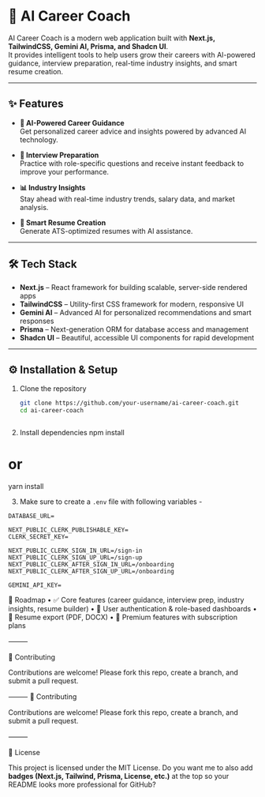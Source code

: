 # 🚀 AI Career Coach  

AI Career Coach is a modern web application built with **Next.js, TailwindCSS, Gemini AI, Prisma, and Shadcn UI**.  
It provides intelligent tools to help users grow their careers with AI-powered guidance, interview preparation, real-time industry insights, and smart resume creation.  

---

## ✨ Features  



- **🤖 AI-Powered Career Guidance**  
  Get personalized career advice and insights powered by advanced AI technology.  

- **💼 Interview Preparation**  
  Practice with role-specific questions and receive instant feedback to improve your performance.  

- **📊 Industry Insights**  
  Stay ahead with real-time industry trends, salary data, and market analysis.  

- **📄 Smart Resume Creation**  
  Generate ATS-optimized resumes with AI assistance.  

---

## 🛠️ Tech Stack  

- **Next.js** – React framework for building scalable, server-side rendered apps  
- **TailwindCSS** – Utility-first CSS framework for modern, responsive UI  
- **Gemini AI** – Advanced AI for personalized recommendations and smart responses  
- **Prisma** – Next-generation ORM for database access and management  
- **Shadcn UI** – Beautiful, accessible UI components for rapid development  

---

## ⚙️ Installation & Setup  

1. Clone the repository  
   ```bash
   git clone https://github.com/your-username/ai-career-coach.git
   cd ai-career-coach



2.	Install dependencies
npm install
# or
yarn install








3. Make sure to create a `.env` file with following variables -

```
DATABASE_URL=

NEXT_PUBLIC_CLERK_PUBLISHABLE_KEY=
CLERK_SECRET_KEY=

NEXT_PUBLIC_CLERK_SIGN_IN_URL=/sign-in
NEXT_PUBLIC_CLERK_SIGN_UP_URL=/sign-up
NEXT_PUBLIC_CLERK_AFTER_SIGN_IN_URL=/onboarding
NEXT_PUBLIC_CLERK_AFTER_SIGN_UP_URL=/onboarding

GEMINI_API_KEY=
```

📌 Roadmap
	•	✅ Core features (career guidance, interview prep, industry insights, resume builder)
	•	🔄 User authentication & role-based dashboards
	•	🔄 Resume export (PDF, DOCX)
	•	🔄 Premium features with subscription plans

⸻

🤝 Contributing

Contributions are welcome! Please fork this repo, create a branch, and submit a pull request.

⸻
🤝 Contributing

Contributions are welcome! Please fork this repo, create a branch, and submit a pull request.

⸻

📜 License

This project is licensed under the MIT License.
Do you want me to also add **badges (Next.js, Tailwind, Prisma, License, etc.)** at the top so your README looks more professional for GitHub?
